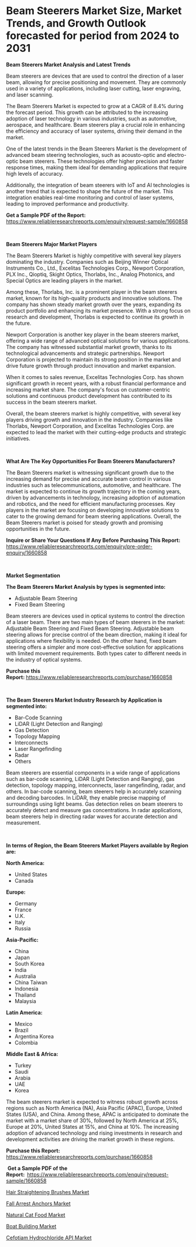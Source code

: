 <p><h1>Beam Steerers Market Size, Market Trends, and Growth Outlook forecasted for period from 2024 to 2031</h1></p><p><strong>Beam Steerers Market Analysis and Latest Trends</strong></p>
<p><p>Beam steerers are devices that are used to control the direction of a laser beam, allowing for precise positioning and movement. They are commonly used in a variety of applications, including laser cutting, laser engraving, and laser scanning.</p><p>The Beam Steerers Market is expected to grow at a CAGR of 8.4% during the forecast period. This growth can be attributed to the increasing adoption of laser technology in various industries, such as automotive, aerospace, and healthcare. Beam steerers play a crucial role in enhancing the efficiency and accuracy of laser systems, driving their demand in the market.</p><p>One of the latest trends in the Beam Steerers Market is the development of advanced beam steering technologies, such as acousto-optic and electro-optic beam steerers. These technologies offer higher precision and faster response times, making them ideal for demanding applications that require high levels of accuracy.</p><p>Additionally, the integration of beam steerers with IoT and AI technologies is another trend that is expected to shape the future of the market. This integration enables real-time monitoring and control of laser systems, leading to improved performance and productivity.</p></p>
<p><strong>Get a Sample PDF of the Report:&nbsp;</strong> <a href="https://www.reliableresearchreports.com/enquiry/request-sample/1660858">https://www.reliableresearchreports.com/enquiry/request-sample/1660858</a></p>
<p>&nbsp;</p>
<p><strong>Beam Steerers Major Market Players</strong></p>
<p><p>The Beam Steerers Market is highly competitive with several key players dominating the industry. Companies such as Beijing Winner Optical Instruments Co., Ltd., Excelitas Technologies Corp., Newport Corporation, PLX Inc., Qioptiq, Skight Optics, Thorlabs, Inc., Analog Photonics, and Special Optics are leading players in the market.</p><p>Among these, Thorlabs, Inc. is a prominent player in the beam steerers market, known for its high-quality products and innovative solutions. The company has shown steady market growth over the years, expanding its product portfolio and enhancing its market presence. With a strong focus on research and development, Thorlabs is expected to continue its growth in the future.</p><p>Newport Corporation is another key player in the beam steerers market, offering a wide range of advanced optical solutions for various applications. The company has witnessed substantial market growth, thanks to its technological advancements and strategic partnerships. Newport Corporation is projected to maintain its strong position in the market and drive future growth through product innovation and market expansion.</p><p>When it comes to sales revenue, Excelitas Technologies Corp. has shown significant growth in recent years, with a robust financial performance and increasing market share. The company's focus on customer-centric solutions and continuous product development has contributed to its success in the beam steerers market.</p><p>Overall, the beam steerers market is highly competitive, with several key players driving growth and innovation in the industry. Companies like Thorlabs, Newport Corporation, and Excelitas Technologies Corp. are expected to lead the market with their cutting-edge products and strategic initiatives.</p></p>
<p>&nbsp;</p>
<p><strong>What Are The Key Opportunities For Beam Steerers Manufacturers?</strong></p>
<p><p>The Beam Steerers market is witnessing significant growth due to the increasing demand for precise and accurate beam control in various industries such as telecommunications, automotive, and healthcare. The market is expected to continue its growth trajectory in the coming years, driven by advancements in technology, increasing adoption of automation and robotics, and the need for efficient manufacturing processes. Key players in the market are focusing on developing innovative solutions to cater to the growing demand for beam steering applications. Overall, the Beam Steerers market is poised for steady growth and promising opportunities in the future.</p></p>
<p><strong>Inquire or Share Your Questions If Any Before Purchasing This Report:</strong> <a href="https://www.reliableresearchreports.com/enquiry/pre-order-enquiry/1660858">https://www.reliableresearchreports.com/enquiry/pre-order-enquiry/1660858</a></p>
<p>&nbsp;</p>
<p><strong>Market Segmentation</strong></p>
<p><strong>The Beam Steerers Market Analysis by types is segmented into:</strong></p>
<p><ul><li>Adjustable Beam Steering</li><li>Fixed Beam Steering</li></ul></p>
<p><p>Beam steerers are devices used in optical systems to control the direction of a laser beam. There are two main types of beam steerers in the market: Adjustable Beam Steering and Fixed Beam Steering. Adjustable beam steering allows for precise control of the beam direction, making it ideal for applications where flexibility is needed. On the other hand, fixed beam steering offers a simpler and more cost-effective solution for applications with limited movement requirements. Both types cater to different needs in the industry of optical systems.</p></p>
<p><strong>Purchase this Report:&nbsp;</strong><a href="https://www.reliableresearchreports.com/purchase/1660858">https://www.reliableresearchreports.com/purchase/1660858</a></p>
<p>&nbsp;</p>
<p><strong>The Beam Steerers Market Industry Research by Application is segmented into:</strong></p>
<p><ul><li>Bar-Code Scanning</li><li>LiDAR (Light Detection and Ranging)</li><li>Gas Detection</li><li>Topology Mapping</li><li>Interconnects</li><li>Laser Rangefinding</li><li>Radar</li><li>Others</li></ul></p>
<p><p>Beam steerers are essential components in a wide range of applications such as bar-code scanning, LiDAR (Light Detection and Ranging), gas detection, topology mapping, interconnects, laser rangefinding, radar, and others. In bar-code scanning, beam steerers help in accurately scanning and decoding barcodes. In LiDAR, they enable precise mapping of surroundings using light beams. Gas detection relies on beam steerers to accurately detect and measure gas concentrations. In radar applications, beam steerers help in directing radar waves for accurate detection and measurement.</p></p>
<p>&nbsp;</p>
<p><strong>In terms of Region, the Beam Steerers Market Players available by Region are:</strong></p>
<p>
    <p> <strong> North America: </strong>
        <ul>
            <li>United States</li>
            <li>Canada</li>
        </ul>
        </p> 
    <p> <strong> Europe: </strong>
        <ul>
            <li>Germany</li>
            <li>France</li>
            <li>U.K.</li>
            <li>Italy</li>
            <li>Russia</li>
        </ul>
        </p> 
    <p> <strong> Asia-Pacific: </strong>
        <ul>
            <li>China</li>
            <li>Japan</li>
            <li>South Korea</li>
            <li>India</li>
            <li>Australia</li>
            <li>China Taiwan</li>
            <li>Indonesia</li>
            <li>Thailand</li>
            <li>Malaysia</li>
        </ul>
        </p> 
    <p> <strong> Latin America: </strong>
        <ul>
            <li>Mexico</li>
            <li>Brazil</li>
            <li>Argentina Korea</li>
            <li>Colombia</li>
        </ul>
        </p> 
    <p> <strong> Middle East & Africa: </strong>
        <ul>
            <li>Turkey</li>
            <li>Saudi</li>
            <li>Arabia</li>
            <li>UAE</li>
            <li>Korea</li>
        </ul>
    </p>
    </p>
<p><p>The beam steerers market is expected to witness robust growth across regions such as North America (NA), Asia Pacific (APAC), Europe, United States (USA), and China. Among these, APAC is anticipated to dominate the market with a market share of 30%, followed by North America at 25%, Europe at 20%, United States at 15%, and China at 10%. The increasing adoption of advanced technology and rising investments in research and development activities are driving the market growth in these regions.</p></p>
<p><strong>Purchase this Report: </strong><a href="https://www.reliableresearchreports.com/purchase/1660858">https://www.reliableresearchreports.com/purchase/1660858</a></p>
<p>&nbsp;<strong>Get a Sample PDF of the Report:&nbsp;&nbsp;</strong><a href="https://www.reliableresearchreports.com/enquiry/request-sample/1660858">https://www.reliableresearchreports.com/enquiry/request-sample/1660858</a></p>
<p><strong></strong></p>
<p><p><a href="https://simplistic-meeting-7ee.notion.site/Hair-Straightening-Brushes-Market-Research-Report-Unlocks-Analysis-on-the-Market-Financial-Status-M-38cfbac487894699b6056bb736ad1493">Hair Straightening Brushes Market</a></p><p><a href="https://view.publitas.com/reportprime-1/fall-arrest-anchors-market-research-report-the-key-to-successful-business-strategy-forecasted-for-period-from-2024-2031/">Fall Arrest Anchors Market</a></p><p><a href="https://view.publitas.com/reportprime-1/natural-cat-food-market-dynamics-2024-2031-also-about-its-market-trends-projections-and-opportunities/">Natural Cat Food Market</a></p><p><a href="https://eight-handstand-8fb.notion.site/Boat-Building-Market-Furnish-Information-about-Market-Size-Market-Share-Market-Dynamics-and-Proje-e4f6356c887c4fe08e6756d2d00d0098">Boat Building Market</a></p><p><a href="https://skillful-vermicelli-b89.notion.site/Decoding-the-Cefotiam-Hydrochloride-API-Market-A-Deep-Dive-into-the-Latest-Market-Trends-Market-Se-c25ba0a4c9a84d6e8c3eeed33a9a0465">Cefotiam Hydrochloride API Market</a></p></p>